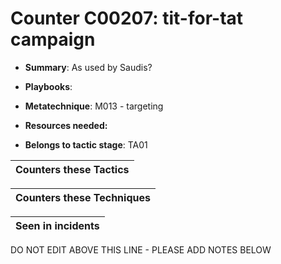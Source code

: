 # Counter C00207: tit-for-tat campaign

* **Summary**: As used by Saudis? 

* **Playbooks**: 

* **Metatechnique**: M013 - targeting

* **Resources needed:** 

* **Belongs to tactic stage**: TA01


| Counters these Tactics |
| ---------------------- |



| Counters these Techniques |
| ------------------------- |



| Seen in incidents |
| ----------------- |


DO NOT EDIT ABOVE THIS LINE - PLEASE ADD NOTES BELOW